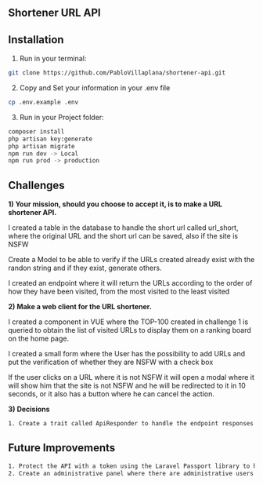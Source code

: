 ## Shortener URL API

## Installation

1) Run in your terminal:
``` bash
git clone https://github.com/PabloVillaplana/shortener-api.git
```

2) Copy and Set your information in your .env file
``` bash
cp .env.example .env
```

3) Run in your Project folder:
``` bash
composer install
php artisan key:generate
php artisan migrate
npm run dev -> Local
npm run prod -> production
```


## Challenges

**1) Your mission, should you choose to accept it, is to make a URL shortener API.**
   
I created a table in the database to handle the short url called url_short, where the original URL and the short url can be saved, also if the site is NSFW

Create a Model to be able to verify if the URLs created already exist with the randon string and if they exist, generate others.

I created an endpoint where it will return the URLs according to the order of how they have been visited, from the most visited to the least visited

**2) Make a web client for the URL shortener.**

I created a component in VUE where the TOP-100 created in challenge 1 is queried to obtain the list of visited URLs to display them on a ranking board on the home page.

I created a small form where the User has the possibility to add URLs and put the verification of whether they are NSFW with a check box

If the user clicks on a URL where it is not NSFW it will open a modal where it will show him that the site is not NSFW and he will be redirected to it in 10 seconds, or it also has a button where he can cancel the action.

**3) Decisions**
``` bash
1. Create a trait called ApiResponder to handle the endpoint responses for the future to avoid duplicating code elsewhere. 
```



## Future Improvements

``` bash
1. Protect the API with a token using the Laravel Passport library to have better security to access the endpoints 
2. Create an administrative panel where there are administrative users with the possibility of managing the sites entered in the application 
```
